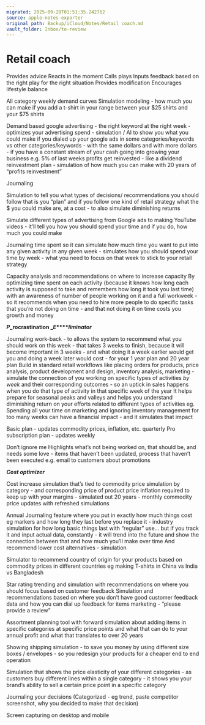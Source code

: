 ```yaml
---
migrated: 2025-09-20T01:51:35.242762
source: apple-notes-exporter
original_path: Backup/iCloud/Notes/Retail coach.md
vault_folder: Inbox/to-review
---
```

# Retail coach

Provides advice 
Reacts in the moment
Calls plays
Inputs feedback based on the right play for the right situation
Provides modification
Encourages lifestyle balance 

All category weekly demand curves
Simulation modeling - how much you can make if you add a t-shirt in your range between your $25 shirts and your $75 shirts

Demand based google advertising - the right keyword at the right week - optimizes your advertising spend - simulation / AI to show you what you could make if you dialed up your google ads in some categories/keywords vs other categories/keywords - with the same dollars and with more dollars - 
if you have a constant stream of your cash going into growing your business e.g. 5% of last weeks profits get reinvested - like a dividend reinvestment plan - simulation of how much you can make with 20 years of “profits reinvestment”

Journaling 

Simulation to tell you what types of decisions/ recommendations you should follow that is you “plan” and if you follow one kind of retail strategy what the $ you could make are, at a cost - to also simulate diminishing returns

Simulate different types of advertising from Google ads to making YouTube videos - it’ll tell you how you should spend your time and if you do, how much you could make

Journaling time spent so it can simulate how much time you want to put into any given activity in any given week - simulates how you should spend your time by week - what you need to focus on that week to stick to your retail strategy 

Capacity analysis and recommendations on where to increase capacity
By optimizing time spent on each activity (because it knows how long each activity is supposed to take and remembers how long it took you last time) with an awareness of number of people working on it and a full workweek - so it recommends when you need to hire more people to do specific tasks that you’re not doing on time - and that not doing it on time costs you growth and money 

**_P_****_rocrastination _****_E_****_liminator_**

Journaling work-back - to allows the system to recommend what you should work on this week - that takes 3 weeks to finish, because it will become important in 3 weeks - and what doing it a week earlier would get you and doing a week later would cost - for your 1 year plan and 20 year plan
Build in standard retail workflows like placing orders for products, price analysis, product development and design, inventory analysis, marketing - simulate the connection of you working on specific types of activities _by week_ and their corresponding outcomes - so an uptick in sales happens when you do that type of activity in that specific week of the year 
It helps prepare for seasonal peaks and valleys and helps you understand diminishing return on your efforts related to different types of activities eg. Spending all your time on marketing and ignoring inventory management for too many weeks can have a financial impact - and it simulates that impact 

Basic plan - updates commodity prices, inflation, etc. quarterly
Pro subscription plan - updates weekly 

Don’t ignore me
Highlights what’s not being worked on, that should be, and needs some love - items that haven’t been updated, process that haven’t been executed e.g. email to customers about promotions 

**_Cost optimizer_**

Cost increase simulation that’s tied to commodity price simulation by category - and corresponding price of product price inflation required to keep up with your margins - simulated out 20 years - monthly commodity price updates with refreshed simulations 

Annual Journaling feature where you put in exactly how much things cost eg markers and how long they last before you replace it - industry simulation for how long basic things last with “regular” use... but if you track it and input actual data, constantly - it will trend into the future and show the connection between that and how much you’ll make over time 
And recommend lower cost alternatives - simulation 

Simulator to recommend country of origin for your products based on commodity prices in different countries eg making T-shirts in China vs India vs Bangladesh 

Star rating trending and simulation with recommendations on where you should focus based on customer feedback
Simulation and recommendations based on where you don’t have good customer feedback data and how you can dial up feedback for items marketing - “please provide a review”

Assortment planning tool with forward simulation about adding items in specific categories at specific price points and what that can do to your annual profit and what that translates to over 20 years
 

Showing shipping simulation - to save you money by using different size boxes / envelopes - so you redesign your products for a cheaper end to end operation 

Simulation that shows the price elasticity of your different categories - as customers buy different lines within a single category - it shows you your brand’s ability to sell a certain price point in a specific category 

Journaling your decisions
(Categorized - eg trend, paste competitor screenshot, why you decided to make that decision)

Screen capturing on desktop and mobile 

